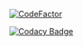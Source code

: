 [![CodeFactor](https://www.codefactor.io/repository/github/pscore23/voify/badge)](https://www.codefactor.io/repository/github/pscore23/voify)

[![Codacy Badge](https://app.codacy.com/project/badge/Grade/a728e1d871d442eb9e476a04c2e24053)](https://www.codacy.com/gh/pscore23/voify/dashboard?utm_source=github.com&amp;utm_medium=referral&amp;utm_content=pscore23/voify&amp;utm_campaign=Badge_Grade)
